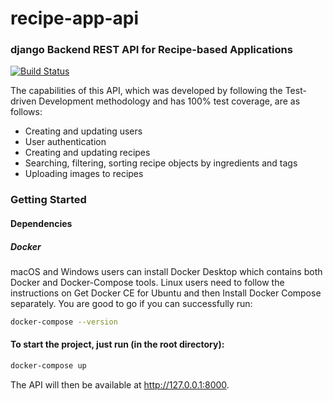 # recipe-app-api 
### django Backend REST API for Recipe-based Applications

[![Build Status](https://www.travis-ci.com/bahadirbasaran/recipe-app-api.svg?branch=main)](https://www.travis-ci.com/github/bahadirbasaran/recipe-app-api)

The capabilities of this API, which was developed by following the Test-driven Development methodology and has 100% test coverage, are as follows:
- Creating and updating users
- User authentication
- Creating and updating recipes
- Searching, filtering, sorting recipe objects by ingredients and tags
- Uploading images to recipes

### Getting Started

#### Dependencies

##### Docker

macOS and Windows users can install Docker Desktop which contains both Docker and Docker-Compose tools.
Linux users need to follow the instructions on Get Docker CE for Ubuntu and then Install Docker Compose separately.
You are good to go if you can successfully run:
```sh
docker-compose --version
```

#### To start the project, just run (in the root directory):

```sh
docker-compose up
```
The API will then be available at http://127.0.0.1:8000.
